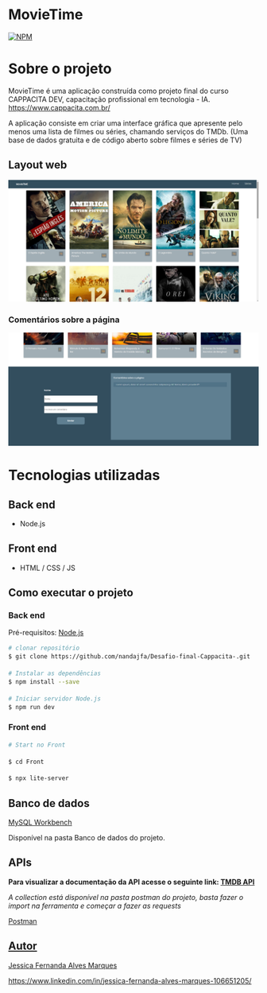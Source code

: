 # MovieTime 
[![NPM](https://img.shields.io/npm/l/react)](https://github.com/nandajfa/cappacitadev/blob/main/LICENSE) 

# Sobre o projeto

MovieTime é uma aplicação construída como projeto final do curso CAPPACITA DEV, capacitação profissional em tecnologia - IA. https://www.cappacita.com.br/

A aplicação consiste em criar uma interface gráfica que apresente pelo menos uma lista de filmes ou séries, chamando serviços do TMDb. (Uma base de dados gratuita e de código aberto sobre filmes e séries de TV)

## Layout web
![Web 1](https://github.com/nandajfa/Desafio-final-Cappacita-/blob/master/assets/12.png)

### Comentários sobre a página
![Web 2](https://github.com/nandajfa/Desafio-final-Cappacita-/blob/master/assets/34%20(2).png)



# Tecnologias utilizadas
## Back end

- Node.js

## Front end

- HTML / CSS / JS 

## Como executar o projeto

### Back end
Pré-requisitos: [Node.js](https://nodejs.org/en/)

```bash
# clonar repositório
$ git clone https://github.com/nandajfa/Desafio-final-Cappacita-.git

# Instalar as dependências
$ npm install --save

# Iniciar servidor Node.js
$ npm run dev
```

### Front end

```bash
# Start no Front

$ cd Front

$ npx lite-server 

```

## Banco de dados

[MySQL Workbench](https://www.mysql.com/downloads/)

Disponível na pasta Banco de dados do projeto.

## APIs

**Para visualizar a documentação da API acesse o seguinte link: [TMDB API](https://developers.themoviedb.org/3/getting-started/introduction)**

*A collection está disponível na pasta postman do projeto, basta fazer o import na ferramenta e começar a fazer as requests* 

 <a href="https://www.postman.com/downloads/" target="_blank">Postman
 
## Autor

Jessica Fernanda Alves Marques

https://www.linkedin.com/in/jessica-fernanda-alves-marques-106651205/
